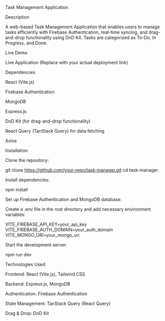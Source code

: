 Task Management Application

Description

A web-based Task Management Application that enables users to manage tasks efficiently with Firebase Authentication, real-time syncing, and drag-and-drop functionality using DnD Kit. Tasks are categorized as To-Do, In Progress, and Done.

Live Demo

Live Application (Replace with your actual deployment link)

Dependencies

React (Vite.js)

Firebase Authentication

MongoDB

Express.js

DnD Kit (for drag-and-drop functionality)

React Query (TanStack Query) for data fetching

Axios

Installation

Clone the repository:

git clone https://github.com/your-repo/task-manager.git
cd task-manager

Install dependencies:

npm install

Set up Firebase Authentication and MongoDB database.

Create a .env file in the root directory and add necessary environment variables:

VITE_FIREBASE_API_KEY=your_api_key
VITE_FIREBASE_AUTH_DOMAIN=your_auth_domain
VITE_MONGO_URI=your_mongo_uri

Start the development server:

npm run dev

Technologies Used

Frontend: React (Vite.js), Tailwind CSS

Backend: Express.js, MongoDB

Authentication: Firebase Authentication

State Management: TanStack Query (React Query)

Drag & Drop: DnD Kit
